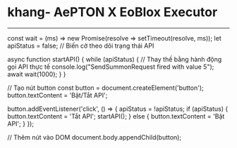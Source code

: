 # khang- AePTON X EoBlox Executor 
 --- 

 const wait = (ms) => new Promise(resolve => setTimeout(resolve, ms));
let apiStatus = false; // Biến cờ theo dõi trạng thái API

async function startAPI() {
    while (apiStatus) {
        // Thay thế bằng hành động gọi API thực tế
        console.log("SendSummonRequest fired with value 5");
        await wait(1000);
    }
}

// Tạo nút button
const button = document.createElement('button');
button.textContent = 'Bật/Tắt API';

button.addEventListener('click', () => {
    apiStatus = !apiStatus;
    if (apiStatus) {
        button.textContent = 'Tắt API';
        startAPI();
    } else {
        button.textContent = 'Bật API';
    }
});

// Thêm nút vào DOM
document.body.appendChild(button);

